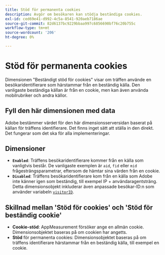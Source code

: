 ```yaml
---
title: Stöd för permanenta cookies
description: Avgör om besökaren kan stödja beständiga cookies.
exl-id: ced69e41-d992-4c5a-8541-920aeb7186ae
source-git-commit: 82d6137bc9229bbaa997c6856690bf76c20b755c
workflow-type: tm+mt
source-wordcount: '206'
ht-degree: 0%

---
```


# Stöd för permanenta cookies

Dimensionen &quot;Beständigt stöd för cookies&quot; visar om träffen använde en besökaridentifierare som härstammar från en beständig källa. Den vanligaste beständiga källan är från en cookie, men kan även använda mobilrubriker och andra källor.

## Fyll den här dimensionen med data

Adobe bestämmer värdet för den här dimensionsserversidan baserat på källan för träffens identifierare. Det finns inget sätt att ställa in den direkt. Det fungerar som det ska för alla implementeringar.

## Dimensioner

* **`Enabled`**: Träffens besökaridentifierare kommer från en källa som vanligtvis består. De vanligaste exemplen är `aid`, `fid` eller `mid` frågesträngsparametrar, eftersom de hämtar sina värden från en cookie.
* **`Disabled`**: Träffens besökaridentifierare kom från en källa som Adobe inte känner igen som beständig, till exempel IP + användaragentsträng. Detta dimensionsobjekt inkluderar även anpassade besökar-ID:n som använder variabeln [`visitorID`](/help/implement/vars/config-vars/visitorid.md).

## Skillnad mellan &#39;Stöd för cookies&#39; och &#39;Stöd för beständig cookie&#39;

* **Cookie-stöd**: AppMeasurement försöker ange en allmän cookie. Dimensionsobjektet baseras på om cookien har angetts.
* **Stöd** för permanenta cookies: Dimensionsobjektet baseras på om träffens identifierare härstammar från en beständig källa, till exempel en cookie.
